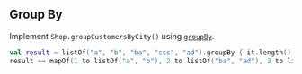 ## Group By

Implement `Shop.groupCustomersByCity()` using
[`groupBy`](https://kotlinlang.org/api/latest/jvm/stdlib/kotlin.collections/kotlin.-iterable/group-by.html).

```kotlin
val result = listOf("a", "b", "ba", "ccc", "ad").groupBy { it.length() }
result == mapOf(1 to listOf("a", "b"), 2 to listOf("ba", "ad"), 3 to listOf("ccc"))
```